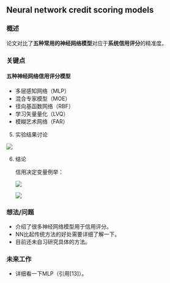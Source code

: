 ## Neural network credit scoring models 


### 概述

论文对比了**五种常用的神经网络模型**对应于**系统信用评分**的精准度。


### 关键点

#### 五种神经网络信用评分模型
	
- 多层感知网络（MLP）
- 混合专家模型（MOE）
- 径向基函数网络（RBF）
- 学习矢量量化（LVQ）
- 模糊艺术网络（FAR）

5. 实验结果讨论

![](https://i.postimg.cc/Z5SqqcKq/Neural_network_credit_scoring_models1.png)

6. 结论
	
	信用决定变量例举：
	
	![](https://i.postimg.cc/nLVc4hmb/Neural_network_credit_scoring_models2.png)
	
	![](https://i.postimg.cc/52S2QC6S/Neural_network_credit_scoring_models3.png)


### 想法/问题

- 介绍了很多神经网络模型用于信用评分。
- NN比起传统方法的好处需要详细了解一下。
- 目前还未自习研究具体的方法。


### 未来工作

- 详细看一下MLP（引用[13]）。






